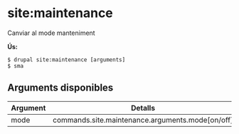# site:maintenance
Canviar al mode manteniment

**Ús:**
```
$ drupal site:maintenance [arguments]
$ sma  
```

## Arguments disponibles
Argument | Detalls
---------|-------------
mode | commands.site.maintenance.arguments.mode[on/off]
